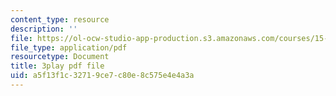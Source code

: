 ```yaml
---
content_type: resource
description: ''
file: https://ol-ocw-studio-app-production.s3.amazonaws.com/courses/15-071-the-analytics-edge-spring-2017/a5f13f1c32719ce7c80e8c575e4e4a3a_eUZHMoJ1EJE.pdf
file_type: application/pdf
resourcetype: Document
title: 3play pdf file
uid: a5f13f1c-3271-9ce7-c80e-8c575e4e4a3a
---
```

